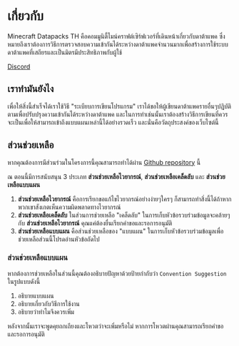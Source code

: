 # เกี่ยวกับ

Minecraft Datapacks TH คือคอมมูนิตี้ไมน์คราฟต์เซิร์ฟเวอร์ที่เดินหน้าเกี่ยวกับดาต้าแพค ซึ่งหมายถึงเราต้องการวิธีการตรวจสอบความเข้ากันได้ระหว่างดาต้าแพคจำนวนมากเพื่อสร้างการใช้ระบบดาต้าแพคที่เสถียรและเป็นมิตรมีประสิทธิภาพกับผู้ใช้

[Discord](https://discord.gg/KgbVpmz)

## เราทำมันยังไง

เพื่อให้สิ่งนี้สำเร็จได้เราใช้วิธี "ระเบียบการเขียนโปรแกรม" เราได้ขอให้ผู้เขียนดาต้าแพครายอื่นๆปฎิบัติตามเพื่อปรับปรุงความเข้ากันได้ระหว่างดาต้าแพค และในการทำเช่นนั้นเราต้องสร้างวิธีการเขียนที่ควรจะเป็นเพื่อให้สามารถเข้าถึงแบบแผนเหล่านี้ได้อย่างรวดเร็ว และนั่นคือวัตถุประสงค์ของเว็บไซต์นี้

## ส่วนช่วยเหลือ

หากคุณต้องการมีส่วนร่วมในโครงการนี้คุณสามารถทำได้ผ่าน [ Github repository](https://github.com/mc-datapacks) นี้

ณ ตอนนี้มีการสนับสนุน 3 ประเภท **ส่วนช่วยเหลือไวยากรณ์**, **ส่วนช่วยเหลือเคล็ดลับ** และ **ส่วนช่วยเหลือแบบแผน**

1. **ส่วนช่วยเหลือไวยากรณ์** คือการเรียกขอแก้ไขไวยากรณ์อย่างง่ายๆใครๆ ก็สามารถทำสิ่งนี้ได้ถ้าหากพวกเขาสังเกตเห็นความผิดพลาดทางไวยากรณ์
2. **ส่วนช่วยเหลือเคล็ดลับ** ในส่วนการช่วยเหลือ "เคล็ดลับ" ในการเก็บหัวข้อรวบร่วมข้อมูลจะคล้ายๆกับ **ส่วนช่วยเหลือไวยากรณ์** คุณแค่ต้องยื่นเรียกคำขอและรอการอนุมัติ
3. **ส่วนช่วยเหลือแบบแผน** คือส่วนช่วยเหลือของ "แบบแผน" ในการเก็บหัวข้อรวบร่วมข้อมูลเพื่อช่วยเหลือส่วนนี้โปรดอ่านหัวข้อถัดไป

### ส่วนช่วยเหลือแบบแผน

หากต้องการช่วยเหลือในส่วนนี้คุณต้องอธิบายปัญหาด้วยป้ายกำกับว่า `Convention Suggestion` ในรูปแบบดังนี้

1) อธิบายแบบแผน
2) อธิบายเกี่ยวกับวิธีการใช้งาน
3) อธิบายว่าทำไมจึงควรเพิ่ม

หลังจากนั้นเราจะพูดคุยถกเถียงและโหวตว่าจะเพิ่มหรือไม่ หากการโหวตผ่านคุณสามารถเรียกคำขอและรอการอนุมัติ
